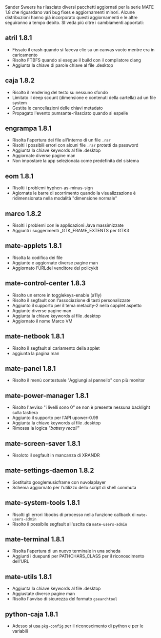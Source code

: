 <!--
.. link:
.. description:
.. tags: Releases
.. date: 2014-09-29 21:39:36
.. title: Aggiornato MATE 1.8
.. slug: 2014-09-29-mate-1-8-updated
.. author: Martin Wimpress
-->

Sander Sweers ha rilasciato diversi pacchetti aggiornati per la serie MATE 1.8
che riguardano vari bug fixes e aggiornamenti minori. Alcune
distribuzioni hanno già incorporato questi aggiornamenti e le altre seguiranno
a tempo debito. SI veda più oltre i cambiamenti apportati:

## atril 1.8.1

  * Fissato il crash quando si faceva clic su un canvas vuoto mentre era in caricamento
  * Risolto FTBFS quando si esegue il build con il compilatore clang
  * Aggiunta la chiave di parole chiave al file .desktop

## caja 1.8.2

  * Risolto il rendering del testo su nessuno sfondo
  * Limitato il deep scount (dimensione e contenuti della cartella) ad un file system
  * Gestita le cancellazioni delle chiavi metadato
  * Propagato l'evento pumsante-rilasciato quando si espelle

## engrampa 1.8.1

  * Risolta l'apertura dei file all'interno di un file `.rar`  
  * Risolti i possibili errori con alcuni file `.rar` protetti da password
  * Aggiunta la chiave keywords al file .desktop
  * Aggiornate diverse pagine man
  * Non impostare la app selezionata come predefinita del sistema

## eom 1.8.1

  * Risolti i problemi hyphen-as-minus-sign
  * Agiornate le barre di scorrimento quando la visualizzazione è ridimensionata nella modalità "dimensione normale"

## marco 1.8.2

  * Risolti i problemi con le applicazioni Java massimizzate
  * Aggiunti i suggerimenti _GTK_FRAME_EXTENTS per GTK3

## mate-applets 1.8.1

  * Risolta la codifica dei file
  * Aggiunte e aggiornate diverse pagine man
  * Aggiornato l'URLdel venditore del policykit

## mate-control-center 1.8.3

  * Risolto un errore in togglekeys-enable (a11y)
  * Risolto il segfault con l'associazione di tasti personalizzate
  * Aggiunto il supporto per il tema metacity-2 nella capplet aspetto
  * Aggiunte diverse pagine man
  * Aggiunta la chiave keywords al file .desktop
  * Aggiornato il nome Marco VM

## mate-netbook 1.8.1

  * Risolto il segfault  al cariamento della applet
  * aggiunta la pagina man

## mate-panel 1.8.1

  * Risolto il menù contestuale "Aggiungi al pannello" con più monitor

## mate-power-manager 1.8.1

  * Risolto l'avviso "i livelli sono 0" se non è presente nessuna backlight sulla tastiera
  * Aggiunto il supporto per l'API upower-0.99
  * Aggiunta la chiave keywords al file .desktop
  * Rimossa la logica *"battery recall"*

## mate-screen-saver 1.8.1

  * Risoloto il segfault in mancanza di XRANDR

## mate-settings-daemon 1.8.2

  * Sostituito  googlemusicframe con nuvolaplayer
  * Schema aggiornato per l'utilizzo dello script di shell commuta

## mate-system-tools 1.8.1

  * Risolti gli errori liboobs di processo nella funzione callback di `mate-users-admin`
  * Risolto il possibile segfault all'uscita da `mate-users-admin`

## mate-terminal 1.8.1

  * Risolta l'apertura di un nuovo terminale in una scheda
  * Aggiunti i duepunti per PATHCHARS_CLASS per il riconoscimento dell'URL

## mate-utils 1.8.1

  * Aggiunta la chiave keywords al file .desktop
  * Aggiustate diverse pagine man
  * Risolto l'avviso di sicurezza del formato `gsearchtool`

## python-caja 1.8.1

  * Adesso si usa `pkg-config` per il riconoscimento di python e per le variabili

